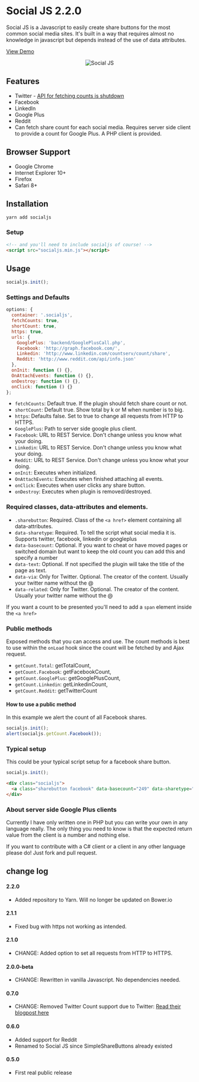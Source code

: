 Social JS 2.2.0
==================
Social JS is a Javascript to easily create share buttons for the most common social media sites. It's built in a way that requires almost no knowledge in javascript but depends instead of the use of data attributes.

[View Demo](http://andreasnorman.com/socialjs/)

<div style="text-align:center">
<img src="https://github.com/SubZane/socialjs/raw/master/demo/img/logo.png" alt="Social JS"/>
</div>


## Features
* Twitter - [API for fetching counts is shutdown](https://blog.twitter.com/2015/hard-decisions-for-a-sustainable-platform)
* Facebook
* LinkedIn
* Google Plus
* Reddit
* Can fetch share count for each social media. Requires server side client to provide a count for Google Plus. A PHP client is provided.

## Browser Support
* Google Chrome
* Internet Explorer 10+
* Firefox
* Safari 8+

## Installation
```
yarn add socialjs
```

### Setup
```html
<!-- and you'll need to include socialjs of course! -->
<script src="socialjs.min.js"></script>
```
## Usage
```javascript
socialjs.init();
```

### Settings and Defaults
```javascript
options: {
  container: '.socialjs',
  fetchCounts: true,
  shortCount: true,
  https: true,
  urls: {
    GooglePlus: 'backend/GooglePlusCall.php',
    Facebook: 'http://graph.facebook.com/',
    Linkedin: 'http://www.linkedin.com/countserv/count/share',
    Reddit: 'http://www.reddit.com/api/info.json'
  },
  onInit: function () {},
  OnAttachEvents: function () {},
  onDestroy: function () {},
  onClick: function () {}
};
```
* `fetchCounts`: Default true. If the plugin should fetch share count or not.
* `shortCount`: Default true. Show total by k or M when number is to big.
* `https`: Defaults false. Set to true to change all requests from HTTP to HTTPS.
* `GooglePlus`: Path to server side google plus client.
* `Facebook`: URL to REST Service. Don't change unless you know what your doing.
* `Linkedin`: URL to REST Service. Don't change unless you know what your doing.
* `Reddit`: URL to REST Service. Don't change unless you know what your doing.
* `onInit`: Executes when initialized.
* `OnAttachEvents`: Executes when finished attaching all events.
* `onClick`: Executes when user clicks any share button.
* `onDestroy`: Executes when plugin is removed/destroyed.

### Required classes, data-attributes and elements.
* `.sharebutton`: Required. Class of the `<a href>` element containing all data-attributes.
* `data-sharetype`: Required. To tell the script what social media it is. Supports twitter, facebook, linkedin or googleplus
* `data-basecount`: Optional. If you want to cheat or have moved pages or switched domain but want to keep the old count you can add this and specify a number
* `data-text`: Optional. If not specified the plugin will take the title of the page as text.
* `data-via`: Only for Twitter. Optional. The creator of the content. Usually your twitter name without the @
* `data-related`: Only for Twitter. Optional. The creator of the content. Usually your twitter name without the @

If you want a count to be presented you'll need to add a `span` element inside the `<a href>`

### Public methods
Exposed methods that you can access and use. The count methods is best to use within the `onLoad` hook since the count will be fetched by and Ajax request.
* `getCount.Total`: getTotalCount,
* `getCount.Facebook`: getFacebookCount,
* `getCount.GooglePlus`: getGooglePlusCount,
* `getCount.Linkedin`: getLinkedinCount,
* `getCount.Reddit`: getTwitterCount

#### How to use a public method
In this example we alert the count of all Facebook shares.
```javascript
socialjs.init();
alert(socialjs.getCount.Facebook());
```

### Typical setup
This could be your typical script setup for a facebook share button.

```javascript
socialjs.init();
```

```html
<div class="socialjs">
  <a class="sharebutton facebook" data-basecount="249" data-sharetype="facebook" data-text="The neat page title" title="Share this on Facebook" href="#"><span class="count"></span></a>
</div>
```

### About server side Google Plus clients
Currently I have only written one in PHP but you can write your own in any language really. The only thing you need to know is that the expected return value from the client is a number and nothing else.

If you want to contribute with a C# client or a client in any other language please do! Just fork and pull request.

## change log
#### 2.2.0
* Added repository to Yarn. Will no longer be updated on Bower.io

#### 2.1.1
* Fixed bug with https not working as intended.

#### 2.1.0
* CHANGE: Added option to set all requests from HTTP to HTTPS.

#### 2.0.0-beta
* CHANGE: Rewritten in vanilla Javascript. No dependencies needed.

#### 0.7.0
* CHANGE: Removed Twitter Count support due to Twitter: [Read their blogpost here](https://blog.twitter.com/2015/hard-decisions-for-a-sustainable-platform)

#### 0.6.0
* Added support for Reddit
* Renamed to Social JS since SimpleShareButtons already existed

#### 0.5.0
* First real public release
